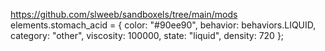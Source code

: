 https://github.com/slweeb/sandboxels/tree/main/mods
elements.stomach_acid = {
color: "#90ee90",
    behavior: behaviors.LIQUID,
    category: "other",
    viscosity: 100000,
    state: "liquid",
    density: 720
};
